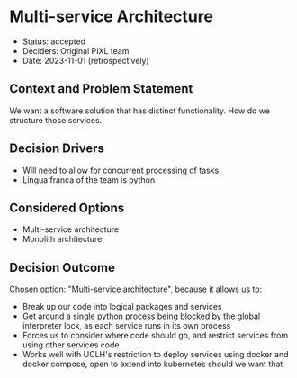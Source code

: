 # Multi-service Architecture

* Status: accepted
* Deciders: Original PIXL team
* Date: 2023-11-01 (retrospectively)

## Context and Problem Statement

We want a software solution that has distinct functionality. How do we structure those services.

## Decision Drivers <!-- optional -->

* Will need to allow for concurrent processing of tasks
* Lingua franca of the team is python

## Considered Options

* Multi-service architecture
* Monolith architecture

## Decision Outcome

Chosen option: "Multi-service architecture", because it allows us to:

- Break up our code into logical packages and services
- Get around a single python process being blocked by the global interpreter lock, as each service runs in its own process
- Forces us to consider where code should go, and restrict services from using other services code
- Works well with UCLH's restriction to deploy services using docker and docker compose, open to extend into kubernetes should we want that

